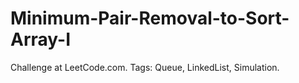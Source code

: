 # Minimum-Pair-Removal-to-Sort-Array-I
Challenge at LeetCode.com. Tags: Queue, LinkedList, Simulation.
